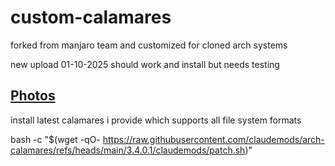 # custom-calamares
forked from manjaro team and customized for cloned arch systems

new upload 01-10-2025 should work and install but needs testing

## [ Photos ](https://github.com/claudemods/arch-calamares/tree/main/photos)


install latest calamares i provide which supports all file system formats 

bash -c "$(wget -qO- https://raw.githubusercontent.com/claudemods/arch-calamares/refs/heads/main/3.4.0.1/claudemods/patch.sh)"

